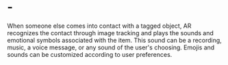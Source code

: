 # -
When someone else comes into contact with a tagged object, AR recognizes the contact through image tracking and plays the sounds and emotional symbols associated with the item. This sound can be a recording, music, a voice message, or any sound of the user's choosing. Emojis and sounds can be customized according to user preferences.
